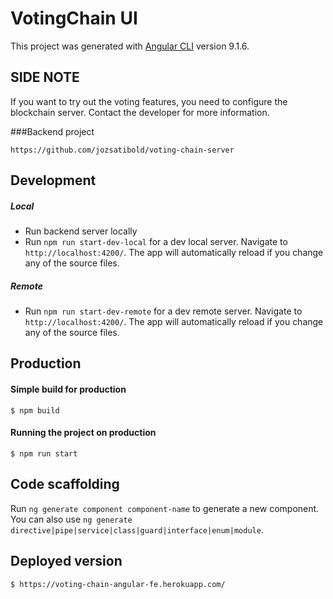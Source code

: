 # VotingChain UI

This project was generated with [Angular CLI](https://github.com/angular/angular-cli) version 9.1.6.

## SIDE NOTE

If you want to try out the voting features, you need to configure the blockchain server. Contact the developer for more information.

###Backend project

    https://github.com/jozsatibold/voting-chain-server
    
## Development

##### Local

- Run backend server locally
- Run `npm run start-dev-local` for a dev local server. Navigate to `http://localhost:4200/`. The app will automatically reload if you change any of the source files.

##### Remote

- Run `npm run start-dev-remote` for a dev remote server. Navigate to `http://localhost:4200/`. The app will automatically reload if you change any of the source files.

## Production 

#### Simple build for production

    $ npm build
    
#### Running the project on production
    
    $ npm run start
    
## Code scaffolding

Run `ng generate component component-name` to generate a new component. You can also use `ng generate directive|pipe|service|class|guard|interface|enum|module`.

## Deployed version
    
    $ https://voting-chain-angular-fe.herokuapp.com/
